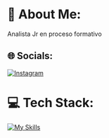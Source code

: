 # 💫 About Me:
Analista Jr en proceso formativo 


## 🌐 Socials:
[![Instagram](https://img.shields.io/badge/Instagram-%23E4405F.svg?logo=Instagram&logoColor=white)](https://instagram.com/dvpsl) 

# 💻 Tech Stack:


[![My Skills](https://skillicons.dev/icons?i=aws,linux,azure,=3)](https://skillicons.dev)

